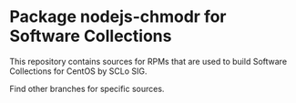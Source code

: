 # Package nodejs-chmodr for Software Collections

This repository contains sources for RPMs that are used
to build Software Collections for CentOS by SCLo SIG.

Find other branches for specific sources.
